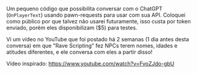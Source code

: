 Um pequeno código que possibilita conversar com o ChatGPT (`OnPlayerText`) usando pawn-requests para usar com sua API. Coloquei como público por que talvez não usarei futuramente, isso custa por token enviado, porém eles disponibilizam ($5) para testes.

Vi um vídeo no YouTube que foi postado há 2 semanas (1 dia antes desta conversa) em que "Rave Scripting" fez NPCs terem nomes, idades e atitudes diferentes, e ele conversa com eles a partir disso!

Vídeo inspirado:
https://www.youtube.com/watch?v=FvoZJdo-gbU
